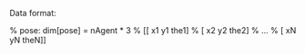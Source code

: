 Data format:

% pose:  dim[pose] = nAgent * 3
% [[    x1 y1 the1]
%  [    x2 y2 the2]
%   ...
%  [    xN yN theN]]